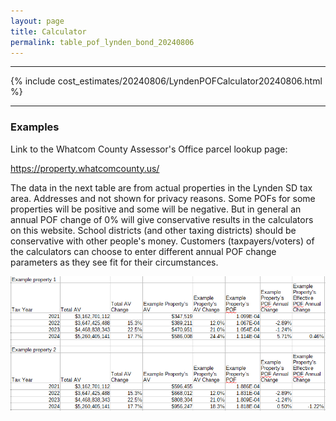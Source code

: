 ```yaml
---
layout: page
title: Calculator
permalink: table_pof_lynden_bond_20240806
---
```


___

{% include cost_estimates/20240806/LyndenPOFCalculator20240806.html %}

___


### Examples

Link to the Whatcom County Assessor's Office parcel lookup page:

https://property.whatcomcounty.us/

The data in the next table are from actual properties in the Lynden SD tax area. Addresses and not shown for privacy reasons. 
Some POFs for some properties will be positive and some will be negative. 
But in general an annual POF change of 0% will give conservative results in the calculators on this website. School districts (and other taxing districts) 
should be conservative with 
other people's money. Customers (taxpayers/voters) of the calculators can choose to enter different annual POF change parameters as they see fit for 
their circumstances.

![Lynden SD POF examples cost analysis](pagesManual/LeviesReport/20240806/LyndenPropertyPOFExamples.png "Lynden SD POF examples cost analysis")

